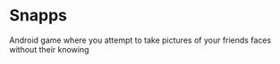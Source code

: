 # Snapps
Android game where you attempt to take pictures of your friends faces without their knowing
